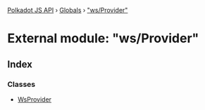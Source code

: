 [Polkadot JS API](../README.md) › [Globals](../globals.md) › ["ws/Provider"](_ws_provider_.md)

# External module: "ws/Provider"

## Index

### Classes

* [WsProvider](../classes/_ws_provider_.wsprovider.md)
